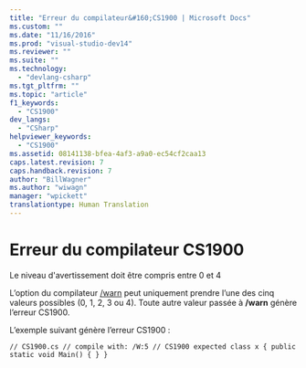 ```yaml
---
title: "Erreur du compilateur&#160;CS1900 | Microsoft Docs"
ms.custom: ""
ms.date: "11/16/2016"
ms.prod: "visual-studio-dev14"
ms.reviewer: ""
ms.suite: ""
ms.technology: 
  - "devlang-csharp"
ms.tgt_pltfrm: ""
ms.topic: "article"
f1_keywords: 
  - "CS1900"
dev_langs: 
  - "CSharp"
helpviewer_keywords: 
  - "CS1900"
ms.assetid: 08141138-bfea-4af3-a9a0-ec54cf2caa13
caps.latest.revision: 7
caps.handback.revision: 7
author: "BillWagner"
ms.author: "wiwagn"
manager: "wpickett"
translationtype: Human Translation
---
```

# Erreur du compilateur&#160;CS1900
Le niveau d'avertissement doit être compris entre 0 et 4  
  
 L’option du compilateur [\/warn](../../csharp/language-reference/compiler-options/warn-compiler-option.md) peut uniquement prendre l’une des cinq valeurs possibles \(0, 1, 2, 3 ou 4\). Toute autre valeur passée à **\/warn** génère l’erreur CS1900.  
  
 L’exemple suivant génère l’erreur CS1900 :  
  
```  
// CS1900.cs // compile with: /W:5 // CS1900 expected class x { public static void Main() { } }  
```